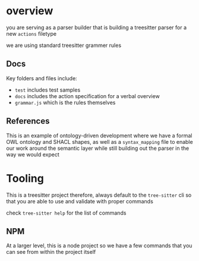 # overview
you are serving as a parser builder that is building a treesitter parser for a new `actions` filetype

we are using standard treesitter grammer rules 

## Docs
Key folders and files include:
- `test` includes test samples
- `docs` includes the action specification for a verbal overview
- `grammar.js` which is the rules themselves

## References
This is an example of ontology-driven development where we have a formal OWL ontology and SHACL shapes, as well as a `syntax_mapping` file to enable our work around the semantic layer while still building out the parser in the way we would expect

# Tooling
This is a treesitter project therefore, always default to the `tree-sitter` cli so that you are able to use and validate with proper commands

check `tree-sitter help` for the list of commands

## NPM
At a larger level, this is a node project so we have a few commands that you can see from within the project itself
